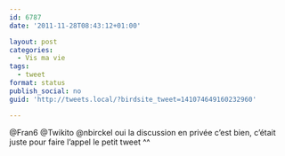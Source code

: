 ```yaml
---
id: 6787
date: '2011-11-28T08:43:12+01:00'

layout: post
categories:
  - Vis ma vie
tags:
  - tweet
format: status
publish_social: no
guid: 'http://tweets.local/?birdsite_tweet=141074649160232960'

---
```


@Fran6 @Twikito @nbirckel oui la discussion en privée c’est bien, c’était juste pour faire l’appel le petit tweet ^^